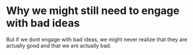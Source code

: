 # Why we might still need to engage with bad ideas

But if we dont engage with bad ideas, we might never realize that they are actually good and that we are actually bad.

